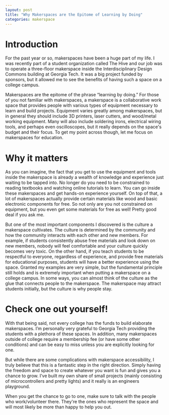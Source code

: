 ```yaml
---
layout: post
title: "Why Makerspaces are the Epitome of Learning by Doing"
categories: makerspace
---
```


# Introduction
For the past year or so, makerspaces have been a huge part of my life. I was recently part of a student organization called The Hive and our job was to operate a three-floor makerspace inside the Interdisciplinary Design Commons building at Georgia Tech. It was a big project funded by sponsors, but it allowed me to see the benefits of having such a space on a college campus.

Makerspaces are the epitome of the phrase “learning by doing.” For those of you not familiar with makerspaces, a makerspace is a collaborative work space that provides people with various types of equipment necessary to learn and build projects. Equipment varies greatly among makerspaces, but in general they should include 3D printers, laser cutters, and wood/metal working equipment. Many will also include soldering irons, electrical wiring tools, and perhaps even oscilloscopes, but it really depends on the space's budget and their focus. To get my point across though, let me focus on makerspaces for education.

# Why it matters
As you can imagine, the fact that you get to use the equipment and tools inside the makerspace is already a wealth of knowledge and experience just waiting to be tapped into. No longer do you need to be constrained to reading textbooks and watching online tutorials to learn. You can go inside these makerspaces and get hands-on experience yourself. On top of that, a lot of makerspaces actually provide certain materials like wood and basic electronic components for free. So not only are you not constrained on equipment, but you even get some materials for free as well! Pretty good deal if you ask me.

But one of the most important components I discovered is the culture a makerspace cultivates. The culture is determined by the community and how the community interacts with each other and new members. For example, if students consistently abuse free materials and look down on new members, nobody will feel comfortable and your culture quickly becomes very toxic. On the other hand, if you teach students to be respectful to everyone, regardless of experience, and provide free materials for educational purposes, students will have a better experience using the space. Granted my examples are very simple, but the fundamental principle still holds and is extremely important when putting a makerspace on a college campus. In some ways, you can almost think of the culture as the glue that connects people to the makerspace. The makerspace may attract students initially, but the culture is why people stay.

# Check one out yourself!
With that being said, not every college has the funds to build elaborate makerspaces. I’m personally very grateful to Georgia Tech providing the students with a plethora of these spaces. In addition, many makerspaces outside of college require a membership fee (or have some other conditions) and can be easy to miss unless you are explicitly looking for one.

But while there are some complications with makerspace accessibility, I truly believe that this is a fantastic step in the right direction. Simply having the freedom and space to create whatever you want is fun and gives you a chance to grow. I’ve built my own share of small projects (mainly consisting of microcontrollers and pretty lights) and it really is an engineers playground.

When you get the chance to go to one, make sure to talk with the people who work/volunteer there. They're the ones who represent the space and will most likely be more than happy to help you out.
